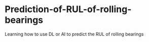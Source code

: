 # Prediction-of-RUL-of-rolling-bearings
Learning how to use DL or AI to predict the RUL of rolling bearings
